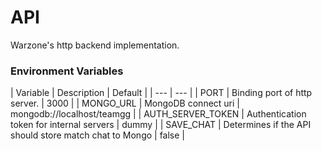 # API
Warzone's http backend implementation.

### Environment Variables
| Variable | Description | Default |
| --- | --- |
| PORT | Binding port of http server. | 3000 |
| MONGO_URL | MongoDB connect uri | mongodb://localhost/teamgg |
| AUTH_SERVER_TOKEN | Authentication token for internal servers | dummy |
| SAVE_CHAT | Determines if the API should store match chat to Mongo | false |